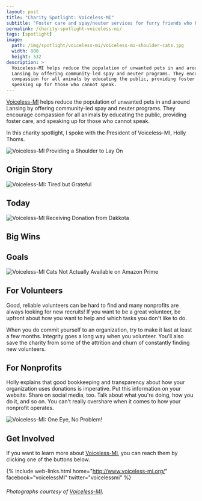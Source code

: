 ```yaml
---
layout: post
title: "Charity Spotlight: Voiceless-MI"
subtitle: "Foster care and spay/neuter services for furry friends who have no voice."
permalink: /charity-spotlight-voiceless-mi/
tags: [spotlight]
image:
  path: /img/spotlight/voiceless-mi/voiceless-mi-shoulder-cats.jpg
  width: 800
  height: 532
description: >
  Voiceless-MI helps reduce the population of unwanted pets in and around
  Lansing by offering community-led spay and neuter programs. They encourage
  compassion for all animals by educating the public, providing foster care, and
  speaking up for those who cannot speak.
---
```


[Voiceless-MI][1] helps reduce the population of unwanted pets in and around Lansing by offering community-led spay and neuter programs. They encourage compassion for all animals by educating the public, providing foster care, and speaking up for those who cannot speak.

In this charity spotlight, I spoke with the President of Voiceless-MI, Holly Thoms.

![][6]

## Origin Story



![][7]

## Today



![][2]

## Big Wins



## Goals



![][3]

## For Volunteers

Good, reliable volunteers can be hard to find and many nonprofits are always looking for new recruits! If you want to be a great volunteer, be upfront about how you want to help and which tasks you don't like to do.

When you do commit yourself to an organization, try to make it last at least a few months. Integrity goes a long way when you volunteer. You'll also save the charity from some of the attrition and churn of constantly finding new volunteers.

## For Nonprofits

Holly explains that good bookkeeping and transparency about how your organization uses donations is imperative. Put this information on your website. Share on social media, too. Talk about what you're doing, how you do it, and so on. You can't really overshare when it comes to how your nonprofit operates.

![][4]

## Get Involved

If you want to learn more about [Voiceless-MI][1], you can reach them by clicking one of the buttons below.

{% include web-links.html home="http://www.voiceless-mi.org/" facebook="voicelessMI" twitter="voicelessmi" %}

###### Photographs courtesy of [Voiceless-MI][1].



[1]: http://www.voiceless-mi.org/ "Voiceless-MI Homepage"
[2]: /img/spotlight/voiceless-mi/voiceless-mi-dakkota-donation.jpg "Voiceless-MI Receiving Donation from Dakkota"
[3]: /img/spotlight/voiceless-mi/voiceless-mi-kitty-prime.jpg "Voiceless-MI Cats Not Actually Available on Amazon Prime"
[4]: /img/spotlight/voiceless-mi/voiceless-mi-one-eye-no-problem.jpg "Voiceless-MI: One Eye, No Problem!"
[5]: /img/spotlight/voiceless-mi/voiceless-mi-puppy-pals.jpg "Voiceless-MI Puppy Pals"
[6]: /img/spotlight/voiceless-mi/voiceless-mi-shoulder-cats.jpg "Voiceless-MI Providing a Shoulder to Lay On"
[7]: /img/spotlight/voiceless-mi/voiceless-mi-tired-kitty.jpg "Voiceless-MI: Tired but Grateful"

